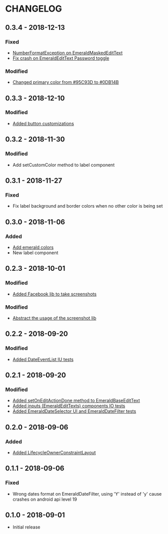 # CHANGELOG

## 0.3.4 - 2018-12-13

### Fixed
- [NumberFormatException on EmeraldMaskedEditText][issue-58]
- [Fix crash on EmeraldEditText Password toggle][issue-60]


### Modified
- [Changed primary color from #95C93D to #0DB14B][issue-61]

## 0.3.3 - 2018-12-10

### Modified
- [Added button customizations][issue-52]

## 0.3.2 - 2018-11-30

### Modified
- Add setCustomColor method to label component 

## 0.3.1 - 2018-11-27

### Fixed
- Fix label background and border colors when no other color is being set

## 0.3.0 - 2018-11-06

### Added
- [Add emerald colors][issue-25]
- New label component

## 0.2.3 - 2018-10-01

### Modified
- [Added Facebook lib to take screenshots][issue-33]

### Modified
- [Abstract the usage of the screenshot lib][issue-34]

## 0.2.2 - 2018-09-20

### Modified
- [Added DateEventList IU tests][issue-27]

## 0.2.1 - 2018-09-20

### Modified
- [Added setOnEditActionDone method to EmeraldBaseEditText][issue-20]
- [Added inputs (EmeraldEditTexts) components IO tests][issue-22]
- [Added EmeraldDateSelector UI and EmeraldDateFilter tests][issue-24]

## 0.2.0 - 2018-09-06

### Added
- [Added LifecycleOwnerConstraintLayout][issue-14]

## 0.1.1 - 2018-09-06

### Fixed
- Wrong dates format on EmeraldDateFilter, using 'Y' instead of 'y' cause crashes on android api level 19

## 0.1.0 - 2018-09-01
- Initial release

[issue-14]:https://github.com/stone-payments/emerald-components-android/issues/14
[issue-22]:https://github.com/stone-payments/emerald-components-android/issues/22
[issue-20]:https://github.com/stone-payments/emerald-components-android/issues/20
[issue-24]:https://github.com/stone-payments/emerald-components-android/issues/24
[issue-27]:https://github.com/stone-payments/emerald-components-android/issues/27
[issue-33]:https://github.com/stone-payments/emerald-components-android/issues/33
[issue-34]:https://github.com/stone-payments/emerald-components-android/issues/34
[issue-25]:https://github.com/stone-payments/emerald-components-android/issues/25
[issue-52]:https://github.com/stone-payments/emerald-components-android/issues/52
[issue-58]:https://github.com/stone-payments/emerald-components-android/issues/58
[issue-60]:https://github.com/stone-payments/emerald-components-android/issues/60
[issue-61]:https://github.com/stone-payments/emerald-components-android/issues/61

